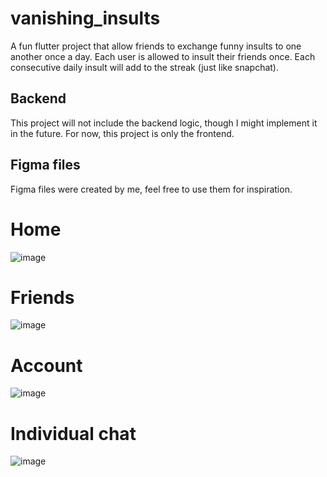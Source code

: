 # vanishing_insults

A fun flutter project that allow friends to exchange funny insults to one another once a day. Each user is allowed to insult their friends once. Each consecutive daily insult will add to the streak (just like snapchat). 

## Backend

This project will not include the backend logic, though I might implement it in the future. For now, this project is only the frontend.

## Figma files
Figma files were created by me, feel free to use them for inspiration.
# Home
![image](https://user-images.githubusercontent.com/95036084/151712849-ef3b911f-4d8e-494b-b760-bc7b971cab55.png)

# Friends
![image](https://user-images.githubusercontent.com/95036084/151712890-ae18a22d-bc32-431f-b830-3a61b2ceba14.png)

# Account
![image](https://user-images.githubusercontent.com/95036084/151712906-f7cc130d-48a1-4b3a-9b57-73de0b7658d9.png)

# Individual chat
![image](https://user-images.githubusercontent.com/95036084/151712932-4bbe7834-fcad-4ab4-9b2c-6c4b559f232c.png)
